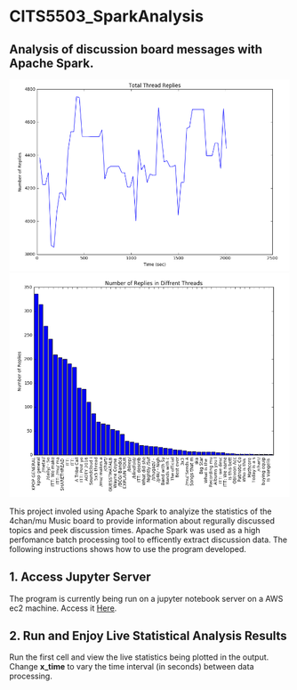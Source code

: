 # CITS5503_SparkAnalysis
## Analysis of discussion board messages with Apache Spark.

![img1](Selection_033.png)    ![img2](Selection_034.png)

This project involed using Apache Spark to analyize the statistics of the 4chan/mu Music board to provide 
information about regurally discussed topics and peek discussion times. Apache Spark was used as a high perfomance batch processing tool to efficently extract discussion data. The following instructions shows how to use the program developed.

## 1. Access Jupyter Server
The program is currently being run on a jupyter notebook server on a AWS ec2 machine.
Access it [Here](http://ec2-35-161-247-49.us-west-2.compute.amazonaws.com:8888/notebooks/Board_Analysis.ipynb).

## 2. Run and Enjoy Live Statistical Analysis Results
Run the first cell and view the live statistics being plotted in the output.
Change **x_time** to vary the time interval (in seconds) between data processing.
